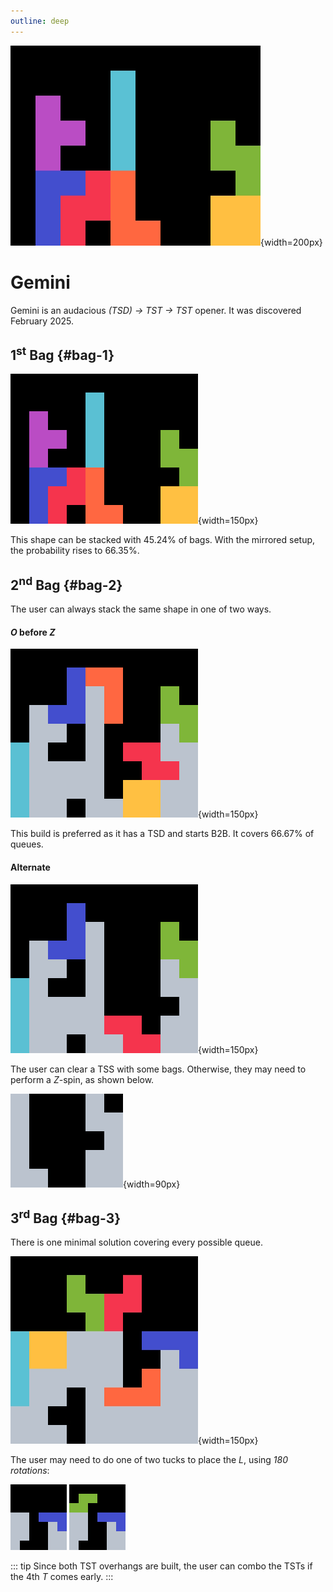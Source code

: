 ```yaml
---
outline: deep
---
```


![Gemini](./1.jpg){width=200px}

# Gemini <Badge type="warning" text="requires 180"/> <Badge type="danger" text="BM"/>

Gemini is an audacious _(TSD) -> TST -> TST_ opener. It was discovered February 2025.

## 1<sup>st</sup> Bag {#bag-1}

![First bag](./2.gif){width=150px}

This shape can be stacked with $45.24 \%$ of bags. With the mirrored setup, the probability rises to $66.35 \%$.

## 2<sup>nd</sup> Bag {#bag-2}

The user can always stack the same shape in one of two ways.

#### $O$ before $Z$

![Second bag TSD](./3.gif){width=150px}

This build is preferred as it has a TSD and starts B2B. It covers $66.67 \%$ of queues.

#### Alternate

![Second bag alternate](./4.gif){width=150px}

The user can clear a TSS with some bags. Otherwise, they may need to perform a $Z$-spin, as shown below.

![Second bag Z spin](./5.gif){width=90px}

## 3<sup>rd</sup> Bag {#bag-3}

There is one minimal solution covering every possible queue.

![Third bag](./6.jpg){width=150px}

The user may need to do one of two tucks to place the $L$, using _180 rotations_:

<div class="img-row">
  <img src="./7.gif" alt="Third bag L tuck without overhang" width="90px">
  <img src="./8.gif" alt="Third bag L tuck with overhang" width="90px">
</div>

::: tip
Since both TST overhangs are built, the user can combo the TSTs if the 4th $T$ comes early.
:::
